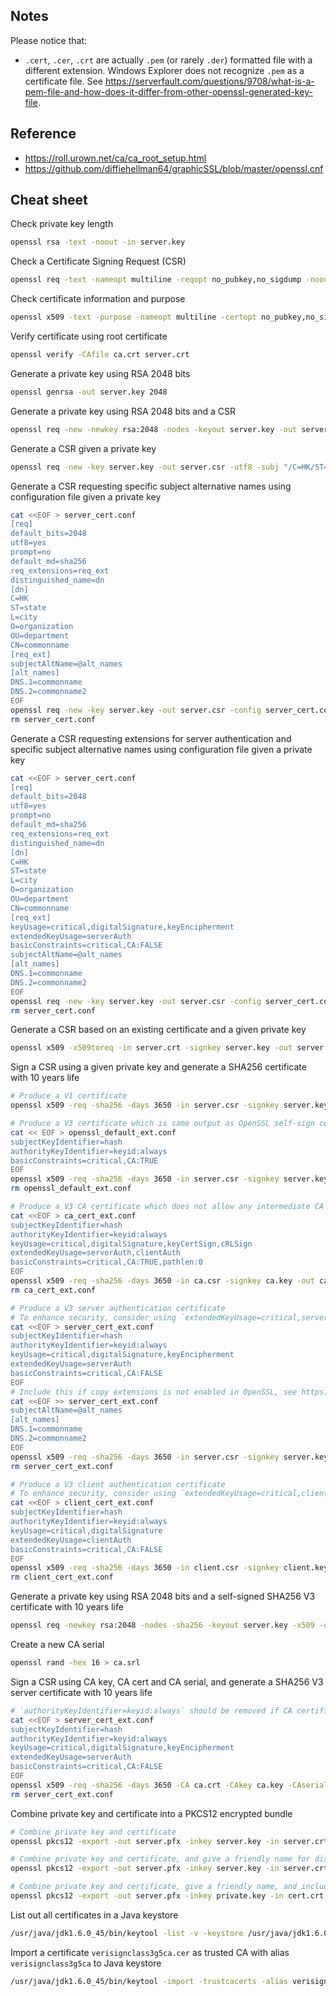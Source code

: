## Notes
Please notice that:
- `.cert`, `.cer`, `.crt` are actually `.pem` (or rarely `.der`) formatted file with a different extension. Windows Explorer does not recognize `.pem` as a certificate file. See https://serverfault.com/questions/9708/what-is-a-pem-file-and-how-does-it-differ-from-other-openssl-generated-key-file.

## Reference
- https://roll.urown.net/ca/ca_root_setup.html
- https://github.com/diffiehellman64/graphicSSL/blob/master/openssl.cnf

## Cheat sheet

Check private key length
```sh
openssl rsa -text -noout -in server.key
```

Check a Certificate Signing Request (CSR)
```sh
openssl req -text -nameopt multiline -reqopt no_pubkey,no_sigdump -noout -verify -in server.csr
```

Check certificate information and purpose
```sh
openssl x509 -text -purpose -nameopt multiline -certopt no_pubkey,no_sigdump -noout -in server.crt
```

Verify certificate using root certificate
```sh
openssl verify -CAfile ca.crt server.crt
```

Generate a private key using RSA 2048 bits
```sh
openssl genrsa -out server.key 2048
```

Generate a private key using RSA 2048 bits and a CSR
```sh
openssl req -new -newkey rsa:2048 -nodes -keyout server.key -out server.csr -utf8 -subj "/C=HK/ST=state/L=city/O=organization/OU=department/CN=commonname"
```

Generate a CSR given a private key
```sh
openssl req -new -key server.key -out server.csr -utf8 -subj "/C=HK/ST=state/L=city/O=organization/OU=department/CN=commonname"
```

Generate a CSR requesting specific subject alternative names using configuration file given a private key
```sh
cat <<EOF > server_cert.conf
[req]
default_bits=2048
utf8=yes
prompt=no
default_md=sha256
req_extensions=req_ext
distinguished_name=dn
[dn]
C=HK
ST=state
L=city
O=organization
OU=department
CN=commonname
[req_ext]
subjectAltName=@alt_names
[alt_names]
DNS.1=commonname
DNS.2=commonname2
EOF
openssl req -new -key server.key -out server.csr -config server_cert.conf
rm server_cert.conf
```

Generate a CSR requesting extensions for server authentication and specific subject alternative names using configuration file given a private key
```sh
cat <<EOF > server_cert.conf
[req]
default_bits=2048
utf8=yes
prompt=no
default_md=sha256
req_extensions=req_ext
distinguished_name=dn
[dn]
C=HK
ST=state
L=city
O=organization
OU=department
CN=commonname
[req_ext]
keyUsage=critical,digitalSignature,keyEncipherment
extendedKeyUsage=serverAuth
basicConstraints=critical,CA:FALSE
subjectAltName=@alt_names
[alt_names]
DNS.1=commonname
DNS.2=commonname2
EOF
openssl req -new -key server.key -out server.csr -config server_cert.conf
rm server_cert.conf
```

Generate a CSR based on an existing certificate and a given private key
```sh
openssl x509 -x509toreq -in server.crt -signkey server.key -out server.csr
```

Sign a CSR using a given private key and generate a SHA256 certificate with 10 years life
```sh
# Produce a V1 certificate
openssl x509 -req -sha256 -days 3650 -in server.csr -signkey server.key -out server.crt

# Produce a V3 certificate which is same output as OpenSSL self-sign certificate using command `openssl req`
cat << EOF > openssl_default_ext.conf
subjectKeyIdentifier=hash
authorityKeyIdentifier=keyid:always
basicConstraints=critical,CA:TRUE
EOF
openssl x509 -req -sha256 -days 3650 -in server.csr -signkey server.key -out server.crt -extfile openssl_default_ext.conf
rm openssl_default_ext.conf

# Produce a V3 CA certificate which does not allow any intermediate CA
cat <<EOF > ca_cert_ext.conf
subjectKeyIdentifier=hash
authorityKeyIdentifier=keyid:always
keyUsage=critical,digitalSignature,keyCertSign,cRLSign
extendedKeyUsage=serverAuth,clientAuth
basicConstraints=critical,CA:TRUE,pathlen:0
EOF
openssl x509 -req -sha256 -days 3650 -in ca.csr -signkey ca.key -out ca.crt -extfile ca_cert_ext.conf
rm ca_cert_ext.conf

# Produce a V3 server authentication certificate
# To enhance security, consider using `extendedKeyUsage=critical,serverAuth`
cat <<EOF > server_cert_ext.conf
subjectKeyIdentifier=hash
authorityKeyIdentifier=keyid:always
keyUsage=critical,digitalSignature,keyEncipherment
extendedKeyUsage=serverAuth
basicConstraints=critical,CA:FALSE
EOF
# Include this if copy extensions is not enabled in OpenSSL, see https://stackoverflow.com/questions/21488845/how-can-i-generate-a-self-signed-certificate-with-subjectaltname-using-openssl
cat <<EOF >> server_cert_ext.conf
subjectAltName=@alt_names
[alt_names]
DNS.1=commonname
DNS.2=commonname2
EOF
openssl x509 -req -sha256 -days 3650 -in server.csr -signkey server.key -out server.crt -extfile server_cert_ext.conf
rm server_cert_ext.conf

# Produce a V3 client authentication certificate
# To enhance security, consider using `extendedKeyUsage=critical,clientAuth`
cat <<EOF > client_cert_ext.conf
subjectKeyIdentifier=hash
authorityKeyIdentifier=keyid:always
keyUsage=critical,digitalSignature
extendedKeyUsage=clientAuth
basicConstraints=critical,CA:FALSE
EOF
openssl x509 -req -sha256 -days 3650 -in client.csr -signkey client.key -out client.crt -extfile client_cert_ext.conf
rm client_cert_ext.conf
```

Generate a private key using RSA 2048 bits and a self-signed SHA256 V3 certificate with 10 years life
```sh
openssl req -newkey rsa:2048 -nodes -sha256 -keyout server.key -x509 -days 3650 -out server.crt -utf8 -subj "/C=HK/ST=state/L=city/O=organization/OU=department/CN=commonname" -addext "subjectAltName=DNS:example.com,DNS:www.example.net,IP:10.0.0.1"
```

Create a new CA serial
```sh
openssl rand -hex 16 > ca.srl
```

Sign a CSR using CA key, CA cert and CA serial, and generate a SHA256 V3 server certificate with 10 years life
```sh
# `authorityKeyIdentifier=keyid:always` should be removed if CA certificate does not contain `subjectKeyIdentifier`
cat <<EOF > server_cert_ext.conf
subjectKeyIdentifier=hash
authorityKeyIdentifier=keyid:always
keyUsage=critical,digitalSignature,keyEncipherment
extendedKeyUsage=serverAuth
basicConstraints=critical,CA:FALSE
EOF
openssl x509 -req -sha256 -days 3650 -CA ca.crt -CAkey ca.key -CAserial ca.srl -in server.csr -out server.crt -extfile server_cert_ext.conf
rm server_cert_ext.conf
```

Combine private key and certificate into a PKCS12 encrypted bundle
```sh
# Combine private key and certificate
openssl pkcs12 -export -out server.pfx -inkey server.key -in server.crt

# Combine private key and certificate, and give a friendly name for display during import
openssl pkcs12 -export -out server.pfx -inkey server.key -in server.crt -name "friendlyname"

# Combine private key and certificate, give a friendly name, and include additional certificates such as intermediate certificates or root certificate
openssl pkcs12 -export -out server.pfx -inkey private.key -in cert.crt -certfile inter_certs.crt -name "friendlyname"
```

List out all certificates in a Java keystore
```sh
/usr/java/jdk1.6.0_45/bin/keytool -list -v -keystore /usr/java/jdk1.6.0_45/jre/lib/security/cacerts
```

Import a certificate `verisignclass3g5ca.cer` as trusted CA with alias `verisignclass3g5ca` to Java keystore
```sh
/usr/java/jdk1.6.0_45/bin/keytool -import -trustcacerts -alias verisignclass3g5ca -file /root/ca-cert-import/verisignclass3g5ca.cer -keystore /usr/java/jdk1.6.0_45/jre/lib/security/cacerts
```
